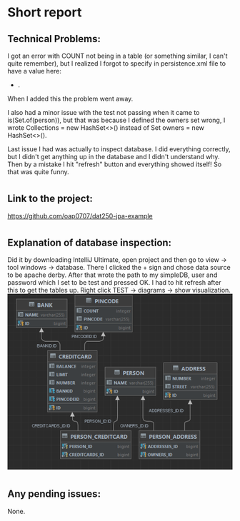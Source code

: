 # Short report

## Technical Problems:
I got an error with COUNT not being in a table (or 
something similar, I can't quite remember),
but I realized I forgot to specify in persistence.xml 
file to have a value here:

* <property name="javax.persistence.jdbc.url"
value="jdbc:derby:C:\Users\Olesy\simpleDb;create=true"/>.

When I added this the problem went away. 

I also had a minor issue with the test not passing
when it came to is(Set.of(person)), but that was because
I defined the owners set wrong, I wrote Collections<Person> = new HashSet<>()
instead of Set<Person> owners = new HashSet<>().

Last issue I had was actually to inspect database. I did everything correctly,
but I didn't get anything up in the database and I didn't understand why. Then
by a mistake I hit "refresh" button and everything showed itself! So that was
quite funny.

#
## Link to the project:
https://github.com/oap0707/dat250-jpa-example

#
## Explanation of database inspection:
Did it by downloading IntelliJ Ultimate, open project and then go to 
view -> tool windows -> database. There I clicked the + sign and chose data 
source to be apache derby. After that wrote the path to my simpleDB, user
and password which I set to be test and pressed OK. I had to hit refresh after
this to get the tables up. Right click TEST -> diagrams -> show visualization.
![img.png](img.png)

#
## Any pending issues:
None.

